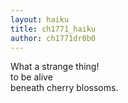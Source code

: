 ```yaml
---
layout: haiku
title: ch1771_haiku
author: ch1771dr0b0
---
```

What a strange thing! <br>
to be alive <br>
beneath cherry blossoms.<br>
